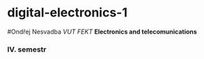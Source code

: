 # digital-electronics-1

#Ondřej Nesvadba
_VUT FEKT_
__Electronics and telecomunications__
### IV. semestr
